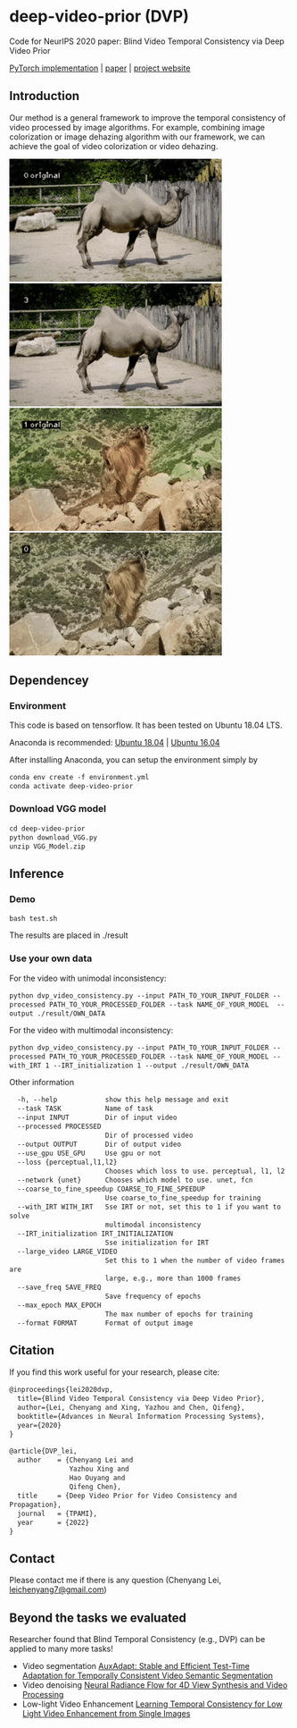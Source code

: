 # deep-video-prior (DVP)
Code for NeurIPS 2020 paper: Blind Video Temporal Consistency via Deep Video Prior

[PyTorch implementation](https://github.com/yzxing87/pytorch-deep-video-prior) | [paper](https://arxiv.org/abs/2010.11838)
| [project website](https://chenyanglei.github.io/DVP/index.html)

## Introduction
Our method is a general framework to improve the temporal consistency of video processed by image algorithms. For example, combining image colorization or image dehazing algorithm with our framework, we can achieve the goal of video colorization or video dehazing. 


<img src="example/example_in.gif" height="220px"/> <img src="example/example_out.gif" height="220px"/> 
<img src="example/example2_in.gif" height="220px"/> <img src="example/example2_out.gif" height="220px"/> 



## Dependencey

### Environment
This code is based on tensorflow. It has been tested on Ubuntu 18.04 LTS.

Anaconda is recommended: [Ubuntu 18.04](https://www.digitalocean.com/community/tutorials/how-to-install-the-anaconda-python-distribution-on-ubuntu-18-04)
| [Ubuntu 16.04](https://www.digitalocean.com/community/tutorials/how-to-install-the-anaconda-python-distribution-on-ubuntu-16-04)

After installing Anaconda, you can setup the environment simply by

```
conda env create -f environment.yml
conda activate deep-video-prior
```

### Download VGG model
```
cd deep-video-prior
python download_VGG.py
unzip VGG_Model.zip
```



## Inference

### Demo 
```
bash test.sh
```
The results are placed in ./result

### Use your own data 
For the video with unimodal inconsistency:

```
python dvp_video_consistency.py --input PATH_TO_YOUR_INPUT_FOLDER --processed PATH_TO_YOUR_PROCESSED_FOLDER --task NAME_OF_YOUR_MODEL  --output ./result/OWN_DATA
```

For the video with multimodal inconsistency:

```
python dvp_video_consistency.py --input PATH_TO_YOUR_INPUT_FOLDER --processed PATH_TO_YOUR_PROCESSED_FOLDER --task NAME_OF_YOUR_MODEL --with_IRT 1 --IRT_initialization 1 --output ./result/OWN_DATA
```

Other information
```
  -h, --help            show this help message and exit
  --task TASK           Name of task
  --input INPUT         Dir of input video
  --processed PROCESSED
                        Dir of processed video
  --output OUTPUT       Dir of output video
  --use_gpu USE_GPU     Use gpu or not
  --loss {perceptual,l1,l2}
                        Chooses which loss to use. perceptual, l1, l2
  --network {unet}      Chooses which model to use. unet, fcn
  --coarse_to_fine_speedup COARSE_TO_FINE_SPEEDUP
                        Use coarse_to_fine_speedup for training
  --with_IRT WITH_IRT   Sse IRT or not, set this to 1 if you want to solve
                        multimodal inconsistency
  --IRT_initialization IRT_INITIALIZATION
                        Sse initialization for IRT
  --large_video LARGE_VIDEO
                        Set this to 1 when the number of video frames are
                        large, e.g., more than 1000 frames
  --save_freq SAVE_FREQ
                        Save frequency of epochs
  --max_epoch MAX_EPOCH
                        The max number of epochs for training
  --format FORMAT       Format of output image
```

## Citation
If you find this work useful for your research, please cite:
```
@inproceedings{lei2020dvp,
  title={Blind Video Temporal Consistency via Deep Video Prior},
  author={Lei, Chenyang and Xing, Yazhou and Chen, Qifeng},
  booktitle={Advances in Neural Information Processing Systems},
  year={2020}
}                
```

```
@article{DVP_lei,
  author    = {Chenyang Lei and
               Yazhou Xing and
               Hao Ouyang and
               Qifeng Chen},
  title     = {Deep Video Prior for Video Consistency and Propagation},
  journal   = {TPAMI},
  year      = {2022}
}
```


## Contact
Please contact me if there is any question (Chenyang Lei, leichenyang7@gmail.com)

## Beyond the tasks we evaluated
Researcher found that Blind Temporal Consistency (e.g., DVP) can be applied to many more tasks!
- Video segmentation [AuxAdapt: Stable and Efficient Test-Time Adaptation for Temporally Consistent Video Semantic Segmentation](https://arxiv.org/pdf/2110.12369.pdf)
- Video denoising [Neural Radiance Flow for 4D View Synthesis and Video Processing](https://arxiv.org/pdf/2012.09790.pdf)
- Low-light Video Enhancement [Learning Temporal Consistency for Low Light Video Enhancement from Single Images](https://openaccess.thecvf.com/content/CVPR2021/papers/Zhang_Learning_Temporal_Consistency_for_Low_Light_Video_Enhancement_From_Single_CVPR_2021_paper.pdf) 


